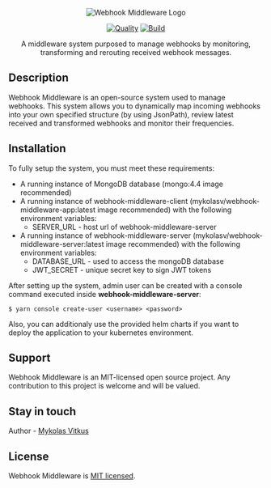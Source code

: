 <p align="center">
  <img src="https://media.discordapp.net/attachments/637952914953863182/850098269870882876/client.png" alt="Webhook Middleware Logo" />
</p>
<p align="center">
<a href="https://scrutinizer-ci.com/g/MykolasVitkus/webhook-middleware-client" target="_blank"><img src="https://scrutinizer-ci.com/g/MykolasVitkus/webhook-middleware-client/badges/quality-score.png?b=master" alt="Quality" /></a>
<a href="https://scrutinizer-ci.com/g/MykolasVitkus/webhook-middleware-client" target="_blank"><img src="https://scrutinizer-ci.com/g/MykolasVitkus/webhook-middleware-client/badges/build.png?b=master" alt="Build" /></a>

</p>
  <p align="center">A middleware system purposed to manage webhooks by monitoring, transforming and rerouting received webhook messages.</p>
    

## Description

Webhook Middleware is an open-source system used to manage webhooks. This system allows you to dynamically map incoming webhooks into your own specified structure (by using JsonPath), review latest received and transformed webhooks and monitor their frequencies.

## Installation

To fully setup the system, you must meet these requirements:

* A running instance of MongoDB database (mongo:4.4 image recommended)
* A running instance of webhook-middleware-client (mykolasv/webhook-middleware-app:latest image recommended) with the following environment variables:
  * SERVER_URL - host url of webhook-middleware-server
* A running instance of webhook-middleware-server (mykolasv/webhook-middleware-server:latest image recommended) with the following environment variables:
  * DATABASE_URL - used to access the mongoDB database
  * JWT_SECRET - unique secret key to sign JWT tokens

After setting up the system, admin user can be created with a console command executed inside **webhook-middleware-server**:

```$ yarn console create-user <username> <password>```

Also, you can additionaly use the provided helm charts if you want to deploy the application to your kubernetes environment. 


## Support

Webhook Middleware is an MIT-licensed open source project. Any contribution to this project is welcome and will be valued.

## Stay in touch

Author - [Mykolas Vitkus](https://www.linkedin.com/in/mykolas-vitkus-7b9159152/)

## License

  Webhook Middleware is [MIT licensed](https://github.com/MykolasVitkus/webhook-middleware-client/blob/master/LICENSE).
